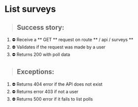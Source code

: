 # List surveys

> ## Success story:
1. ⛔️ Receive a ** GET ** request on route ** / api / surveys **
1. ⛔️ Validates if the request was made by a user
1. ⛔️ Returns 200 with poll data

> ## Exceptions:
1. ⛔️ Returns 404 error if the API does not exist
1. ⛔️ Returns error 403 if not a user
1. ⛔️ Returns 500 error if it fails to list polls